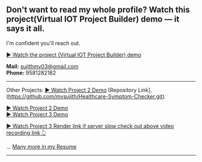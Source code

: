 ## Don't want to read my whole profile? Watch this project(Virtual IOT Project Builder) demo — it says it all.  
I'm confident you'll reach out.

[▶️ Watch the project (Virtual IOT Project Builder) demo](https://drive.google.com/file/d/162m6pDLcxppCMlKhKrVyb56NzvyYrSw_/view?usp=sharing)

**Mail:** sujithmv03@gmail.com  
**Phone:** 9581282182

---
Other Projects:
[▶️ Watch Project 2 Demo](https://drive.google.com/file/d/1VboURzWNDOlasm5j70r1lI4vcRrwbjwX/view?usp=drive_link)  [Repository Link].(https://github.com/mvsujith/Healthcare-Symptom-Checker.git).

[▶️ Watch Project 2 Demo](https://drive.google.com/file/d/1msfIi2HfVQiPFAci3D7jlZ7SjaetBXaX/view?usp=sharing)  
[▶️ Watch Project 3 Demo](https://drive.google.com/file/d/1WO9ZerPKHYUw0ZVNwi0Xzo49mNFSlaSy/view?usp=sharing)

[▶️ Watch Project 3 Render link if server slow check out above video recording link 👆](https://gotogether-2z5t.onrender.com)

... [Many more in my Resume](https://drive.google.com/file/d/1J6HjD4hUUqdo1ruyw8dKMKOeS0HH8Ojp/view?usp=sharing)

---
